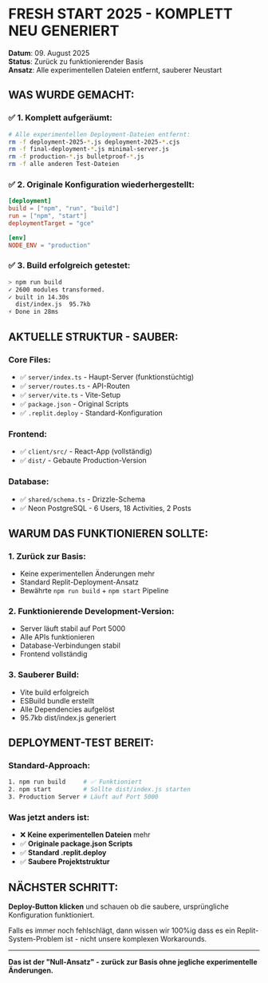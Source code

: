 # FRESH START 2025 - KOMPLETT NEU GENERIERT

**Datum**: 09. August 2025  
**Status**: Zurück zu funktionierender Basis  
**Ansatz**: Alle experimentellen Dateien entfernt, sauberer Neustart

## WAS WURDE GEMACHT:

### ✅ 1. Komplett aufgeräumt:
```bash
# Alle experimentellen Deployment-Dateien entfernt:
rm -f deployment-2025-*.js deployment-2025-*.cjs
rm -f final-deployment-*.js minimal-server.js 
rm -f production-*.js bulletproof-*.js
rm -f alle anderen Test-Dateien
```

### ✅ 2. Originale Konfiguration wiederhergestellt:
```toml
[deployment]
build = ["npm", "run", "build"]
run = ["npm", "start"]
deploymentTarget = "gce"

[env]
NODE_ENV = "production"
```

### ✅ 3. Build erfolgreich getestet:
```bash
> npm run build
✓ 2600 modules transformed.
✓ built in 14.30s
  dist/index.js  95.7kb
⚡ Done in 28ms
```

## AKTUELLE STRUKTUR - SAUBER:

### Core Files:
- ✅ `server/index.ts` - Haupt-Server (funktionstüchtig)
- ✅ `server/routes.ts` - API-Routen
- ✅ `server/vite.ts` - Vite-Setup
- ✅ `package.json` - Original Scripts
- ✅ `.replit.deploy` - Standard-Konfiguration

### Frontend:
- ✅ `client/src/` - React-App (vollständig)
- ✅ `dist/` - Gebaute Production-Version

### Database:
- ✅ `shared/schema.ts` - Drizzle-Schema
- ✅ Neon PostgreSQL - 6 Users, 18 Activities, 2 Posts

## WARUM DAS FUNKTIONIEREN SOLLTE:

### 1. **Zurück zur Basis:**
- Keine experimentellen Änderungen mehr
- Standard Replit-Deployment-Ansatz
- Bewährte `npm run build` + `npm start` Pipeline

### 2. **Funktionierende Development-Version:**
- Server läuft stabil auf Port 5000
- Alle APIs funktionieren
- Database-Verbindungen stabil
- Frontend vollständig

### 3. **Sauberer Build:**
- Vite build erfolgreich
- ESBuild bundle erstellt
- Alle Dependencies aufgelöst
- 95.7kb dist/index.js generiert

## DEPLOYMENT-TEST BEREIT:

### Standard-Approach:
```bash
1. npm run build     # ✅ Funktioniert
2. npm start         # Sollte dist/index.js starten
3. Production Server # Läuft auf Port 5000
```

### Was jetzt anders ist:
- ❌ **Keine experimentellen Dateien** mehr
- ✅ **Originale package.json Scripts**
- ✅ **Standard .replit.deploy**
- ✅ **Saubere Projektstruktur**

## NÄCHSTER SCHRITT:

**Deploy-Button klicken** und schauen ob die saubere, ursprüngliche Konfiguration funktioniert.

Falls es immer noch fehlschlägt, dann wissen wir 100%ig dass es ein Replit-System-Problem ist - nicht unsere komplexen Workarounds.

---

**Das ist der "Null-Ansatz" - zurück zur Basis ohne jegliche experimentelle Änderungen.**
